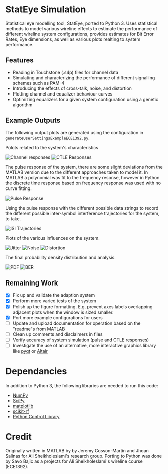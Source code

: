 # StatEye Simulation

Statistical eye modelling tool, StatEye, ported to Python 3. Uses statistical methods to model various wireline effects to estimate the performance of different wireline system configurations, provides estimates for Bit Error Rates, Eye dimensions, as well as various plots realting to system performance.

## Features 

- Reading in Touchstone (.s4p) files for channel data
- Simulating and characterizing the performance of different signalling schemes such as PAM-4
- Introducing the effects of cross-talk, noise, and distortion
- Plotting channel and equalizer behaviour curves
- Optimizing equalizers for a given system configuration using a genetic algorithm

## Example Outputs

The following output plots are generated using the configuration in `generateUserSettingsExampleECE1392.py`.

Polots related to the system's characteristics

![Channel responses](./media/Channel_Responses.png)
![CTLE Responses](./media/CTLE_Response.png)

The pulse response of the system, there are some slight deviations from the MATLAB version due to the different approaches taken to model it. In MATLAB a polynomial was fit to the frequency resonse, however in Python the discrete time response based on frequency response was used with no curve fitting.

![Pulse Response](./media/Pulse_Response.png)

Using the pulse response with the different possible data strings to record the different possible inter-symbol interference trajectories for the system, to take.

![ISI Trajectories](./media/ISI_Trajectories.png)

Plots of the various influences on the system.

![Jitter](./media/Jitter_Distribution.png)
![Noise](./media/Noise_Distribution.png)
![Distortion](./media/Non-Linearity.png)

The final probability density distribution and analysis.

![PDF](./media/PDF_Plot.png)
![BER](./media/BER_Plot.png)

## Remaining Work

- [x] Fix up and validate the adaption system
- [x] Perform more varied tests of the system
- [x] Polish up the figure formatting. E.g. prevent axes labels overlapping adjacent plots when the window is sized smaller.
- [x] Port more example configurations for users
- [ ] Update and upload documentation for operation based on the "readme"s from MATLAB
- [ ] Clean up comments and disclaimers in files
- [ ] Verify accuracy of system simulation (pulse and CTLE responses)
- [ ] Investigate the use of an alternative, more interactive graphics library like [pyqt](https://www.pyqtgraph.org/) or [Altair](https://altair-viz.github.io/index.html)

# Dependancies

In addition to Python 3, the following libraries are needed to run this code:

- [NumPy](https://numpy.org/install/)
- [SciPy](https://scipy.org/install/)
- [matplotlib](https://matplotlib.org/stable/users/getting_started/index.html#installation-quick-start)
- [scikit-rf](https://github.com/scikit-rf/scikit-rf)
- [Python Control Library](https://python-control.readthedocs.io/en/0.9.3.post2/intro.html)

# Credit

Originally written in MATLAB by by Jeremy Cosson-Martin and Jhoan Salinas for Ali Sheikholeslami's research group. Porting to Python was done by Savo Bajic as a projects for Ali Sheikholeslami's wireline course (ECE1392).
